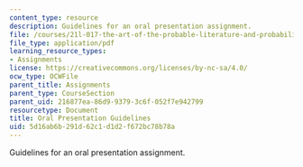 ```yaml
---
content_type: resource
description: Guidelines for an oral presentation assignment.
file: /courses/21l-017-the-art-of-the-probable-literature-and-probability-spring-2008/5d16ab6b291d62c1d1d2f672bc78b78a_raman_orals.pdf
file_type: application/pdf
learning_resource_types:
- Assignments
license: https://creativecommons.org/licenses/by-nc-sa/4.0/
ocw_type: OCWFile
parent_title: Assignments
parent_type: CourseSection
parent_uid: 216877ea-86d9-9379-3c6f-052f7e942799
resourcetype: Document
title: Oral Presentation Guidelines
uid: 5d16ab6b-291d-62c1-d1d2-f672bc78b78a
---
```

Guidelines for an oral presentation assignment.